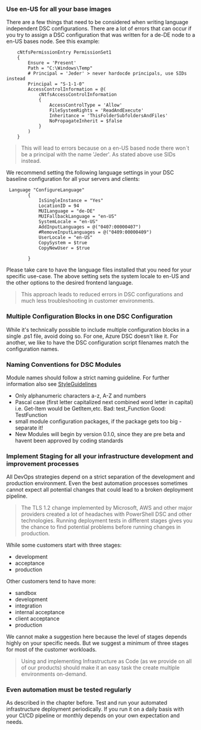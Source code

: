 ### Use en-US for all your base images

There are a few things that need to be considered when writing language independent DSC configurations. There are a lot of errors that can occur if you try to assign a DSC configuration that was written for a de-DE node to a en-US bases node.
See this example:

```
    cNtfsPermissionEntry PermissionSet1
    {
        Ensure = 'Present'
        Path = "C:\Windows\Temp"
        # Principal = 'Jeder' > never hardocde principals, use SIDs instead
        Principal = "S-1-1-0"
        AccessControlInformation = @(
            cNtfsAccessControlInformation
            {
                AccessControlType = 'Allow'
                FileSystemRights = 'ReadAndExecute'
                Inheritance = 'ThisFolderSubfoldersAndFiles'
                NoPropagateInherit = $false
            }
        )
    }
```

> This will lead to errors because on a en-US based node there won´t be a principal with the name 'Jeder'. As stated above use SIDs instead.

We recommend setting the following language settings in your DSC baseline configuration for all your servers and clients:

```
 Language "ConfigureLanguage"
        {
            IsSingleInstance = "Yes"
            LocationID = 94
            MUILanguage = "de-DE"
            MUIFallbackLanguage = "en-US"
            SystemLocale = "en-US"
            AddInputLanguages = @("0407:00000407")
            #RemoveInputLanguages = @("0409:00000409")
            UserLocale = "en-US"
            CopySystem = $true
            CopyNewUser = $true
            
        }
```

Please take care to have the language files installed that you need for your specific use-case. The above setting sets the system locale to en-US and the other options to the desired frontend language.

> This approach leads to reduced errors in DSC configurations and much less troubleshooting in customer environments.

### Multiple Configuration Blocks in one DSC Configuration

While it's technically possible to include multiple configuration blocks in a single .ps1 file, avoid doing so. For one, Azure DSC doesn't like it. 
For another, we like to have the DSC configuration script filenames match the configuration names.

### Naming Conventions for DSC Modules

Module names should follow a strict naming guideline. For further information also see [StyleGuidelines](https://github.com/PowerShell/DscResources/blob/master/StyleGuidelines.md)

- Only alphanumeric characters a-z, A-Z and numbers
- Pascal case (first letter capitalized next combined word letter in capital)
i.e. Get-Item would be GetItem,etc.
Bad: test_Function
Good: TestFunction
- small module configuration packages, if the package gets too big - separate it!
- New Modules will begin by version 0.1.0, since they are pre beta and havent been approved by coding standards

### Implement Staging for all your infrastructure development and improvement processes

All DevOps strategies depend on a strict separation of the development and production environment. Even the best automation processes sometimes cannot expect all potential changes that could lead to a broken deployment pipeline.

> The TLS 1.2 change implemented by Microsoft, AWS and other major providers created a lot of headaches with PowerShell DSC and other technologies. Running deployment tests in different stages gives you the chance to find potential problems before running changes in production.

While some customers start with three stages:

- development
- acceptance
- production

Other customers tend to have more:

- sandbox
- development
- integration
- internal acceptance
- client acceptance
- production

We cannot make a suggestion here because the level of stages depends highly on your specific needs. But we suggest a minimum of three stages for most of the customer workloads.

> Using and implementing Infrastructure as Code (as we provide on all of our products) should make it an easy task the create multiple environments on-demand.
 
### Even automation must be tested regularly

As described in the chapter before. Test and run your automated infrastructure deployment periodically. If you run it on a daily basis with your CI/CD pipeline or monthly depends on your own expectation and needs.
